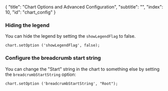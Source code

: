 <meta>
{
	"title": "Chart Options and Advanced Configuration",
	"subtitle": "",
  "index": 10,
  "id": "chart_config"
}
</meta>

### Hiding the legend

You can hide the legend by setting the `showLegendFlag` to false.

```
chart.setOption ('showLegendFlag', false);
```

### Configure the breadcrumb start string

You can change the "Start" string in the chart to something else by setting the `breadcrumbStartString` option:

```
chart.setOption ('breadcrumbStartString', "Root");
```
